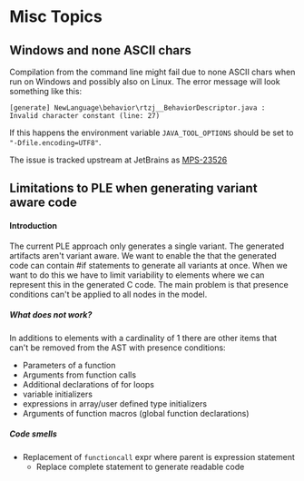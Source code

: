 # Misc Topics

## Windows and none ASCII chars

Compilation from the command line might fail due to none ASCII chars when run on Windows and possibly also on Linux. The error message will look something like this:

```
[generate] NewLanguage\behavior\rtzj__BehaviorDescriptor.java : Invalid character constant (line: 27) 
```

If this happens the environment variable `JAVA_TOOL_OPTIONS` should be set to `"-Dfile.encoding=UTF8"`.

The issue is tracked upstream at JetBrains as [MPS-23526](https://youtrack.jetbrains.com/issue/MPS-23526)

## Limitations to PLE when generating variant aware code

#### Introduction
The current PLE approach only generates a single variant. The generated artifacts aren't variant aware. We want to enable the that the generated code can contain #if statements to generate all variants at once. When we want to do this we have to limit variability to elements where we can represent this in the generated C code. The main problem is that presence conditions can't be applied to all nodes in the model.

##### What does not work?

In additions to elements with a cardinality of 1 there are other items that can't be removed from the AST with presence conditions:

- Parameters of a function
- Arguments from function calls
- Additional declarations of for loops
- variable   initializers
- expressions in array/user defined type initializers
- Arguments of function macros (global function declarations)


##### Code smells

- Replacement of `functioncall` expr where parent is expression statement
    + Replace complete statement to generate readable code

